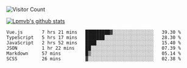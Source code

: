 ![Visitor Count](https://profile-counter.glitch.me/Lpmvb/count.svg)

[![Lpmvb's github stats](https://github-readme-stats.vercel.app/api?username=lpmvb&show_icons=true&title_color=fff&icon_color=79ff97&text_color=9f9f9f&bg_color=151515)](https://github.com/anuraghazra/github-readme-stats)

<!--
Here are some ideas to get you started:

- 🔭 I’m currently working on ...
- 🌱 I’m currently learning ...
- 👯 I’m looking to collaborate on ...
- 🤔 I’m looking for help with ...
- 💬 Ask me about ...
- 📫 How to reach me: ...
- 😄 Pronouns: ...
- ⚡ Fun fact: ...
-->

<!--START_SECTION:waka-->

```text
Vue.js       7 hrs 21 mins   █████████▓░░░░░░░░░░░░░░░   39.30 %
TypeScript   5 hrs 17 mins   ███████░░░░░░░░░░░░░░░░░░   28.30 %
JavaScript   2 hrs 52 mins   ████░░░░░░░░░░░░░░░░░░░░░   15.40 %
JSON         1 hr 22 mins    ██░░░░░░░░░░░░░░░░░░░░░░░   07.39 %
Markdown     57 mins         █▒░░░░░░░░░░░░░░░░░░░░░░░   05.14 %
SCSS         26 mins         ▓░░░░░░░░░░░░░░░░░░░░░░░░   02.38 %
```

<!--END_SECTION:waka-->
